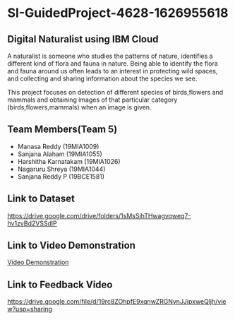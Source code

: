 # SI-GuidedProject-4628-1626955618
## Digital Naturalist using IBM Cloud
A naturalist is someone who studies the patterns of nature, identifies a different kind of flora and fauna in nature. Being able to identify the flora and fauna around us often leads to an interest in protecting wild spaces, and collecting and sharing information about the species we see.

This project focuses on detection of different species of birds,flowers and mammals and obtaining images of that particular category (birds,flowers,mammals) when an image is given.


## Team Members(Team 5)

- Manasa Reddy (19MIA1009)
- Sanjana Alaham (19MIA1055)
- Harshitha Karnatakam (19MIA1026)
- Nagaruru Shreya (19MIA1044)
- Sanjana Reddy P (19BCE1581)


## Link to Dataset

https://drive.google.com/drive/folders/1sMsSjhTHwagvqweq7-hv1zvBd2VSSdlP

## Link to Video Demonstration
[Video Demonstration]()

## Link to Feedback Video

https://drive.google.com/file/d/19rc8ZOhpfE9xqnwZRGNynJJipxweQljh/view?usp=sharing
